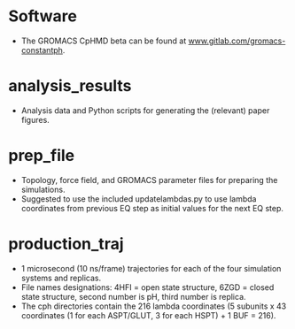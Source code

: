 # Software

* The GROMACS CpHMD beta can be found at www.gitlab.com/gromacs-constantph.

# analysis_results

* Analysis data and Python scripts for generating the (relevant) paper figures.

# prep_file

* Topology, force field, and GROMACS parameter files for preparing the simulations.
* Suggested to use the included updatelambdas.py to use lambda coordinates from previous EQ step as initial values for the next EQ step.

# production_traj

* 1 microsecond (10 ns/frame) trajectories for each of the four simulation systems and replicas.
* File names designations: 4HFI = open state structure, 6ZGD = closed state structure, second number is pH, third number is replica.
* The cph directories contain the 216 lambda coordinates (5 subunits x 43 coordinates (1 for each ASPT/GLUT, 3 for each HSPT) + 1 BUF = 216).
